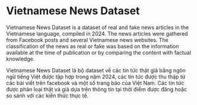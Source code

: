 # Vietnamese News Dataset

Vietnamese News Dataset is a dataset of real and fake news articles in the Vietnamese language, compiled in 2024. The news articles were gathered from Facebook posts and several Vietnamese news websites. The classification of the news as real or fake was based on the information available at the time of publication or by comparing the content with factual knowledge.

Vietnamese News Dataset là bộ dataset về các tin tức thật giả bằng ngôn ngữ tiếng Việt được tập hợp trong năm 2024, các tin tức được thu thập từ các bài viết trên facebook và một số trang báo của Việt Nam. Các tin tức được phân loại thật và giả dựa trên thông tin tại thời điểm được đăng hoặc so sánh với các kiến thức thực tế.